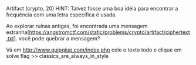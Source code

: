 Artifact (crypto, 20)
HINT: Talvez fosse uma boa idéia para encontrar a frequência com uma letra específica é usada.

Ao explorar ruínas antigas, foi encontrada uma mensagem estranha[https://angstromctf.com/static/problems/crypto/artifact/ciphertext.txt]. você pode quebrar a mensagem?

Vá em http://www.quipqiup.com/index.php cole o texto todo e clique em solve
flag >> classics_are_always_in_style